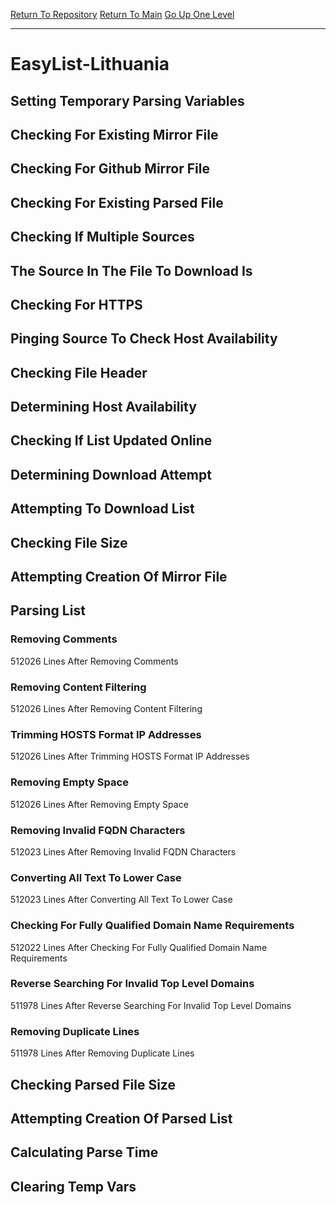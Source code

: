 [Return To Repository](https://github.com/deathbybandaid/piholeparser/)
[Return To Main](https://github.com/deathbybandaid/piholeparser/blob/master/RecentRunLogs/Mainlog.md)
[Go Up One Level](https://github.com/deathbybandaid/piholeparser/blob/master/RecentRunLogs/TopLevelScripts/30-Processing-Blacklists.md)
____________________________________
# EasyList-Lithuania
## Setting Temporary Parsing Variables
## Checking For Existing Mirror File
## Checking For Github Mirror File
## Checking For Existing Parsed File
## Checking If Multiple Sources
## The Source In The File To Download Is
## Checking For HTTPS
## Pinging Source To Check Host Availability
## Checking File Header
## Determining Host Availability
## Checking If List Updated Online
## Determining Download Attempt
## Attempting To Download List
## Checking File Size
## Attempting Creation Of Mirror File
## Parsing List
### Removing Comments
512026 Lines After Removing Comments
### Removing Content Filtering
512026 Lines After Removing Content Filtering
### Trimming HOSTS Format IP Addresses
512026 Lines After Trimming HOSTS Format IP Addresses
### Removing Empty Space
512026 Lines After Removing Empty Space
### Removing Invalid FQDN Characters
512023 Lines After Removing Invalid FQDN Characters
### Converting All Text To Lower Case
512023 Lines After Converting All Text To Lower Case
### Checking For Fully Qualified Domain Name Requirements
512022 Lines After Checking For Fully Qualified Domain Name Requirements
### Reverse Searching For Invalid Top Level Domains
511978 Lines After Reverse Searching For Invalid Top Level Domains
### Removing Duplicate Lines
511978 Lines After Removing Duplicate Lines
## Checking Parsed File Size
## Attempting Creation Of Parsed List
## Calculating Parse Time
## Clearing Temp Vars

